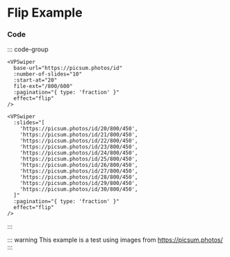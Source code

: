 # Flip Example

<ExampleLinks />

<VPSwiper
base-url="https://picsum.photos/id"
:number-of-slides="10"
:start-at="20"
file-ext="/800/450"
:pagination="{ type: 'fraction' }"
effect="flip"
/>

### Code

::: code-group

```vue [Dynamic URLs ~vscode-icons:file-type-codekit~]
<VPSwiper
  base-url="https://picsum.photos/id"
  :number-of-slides="10"
  :start-at="20"
  file-ext="/800/600"
  :pagination="{ type: 'fraction' }"
  effect="flip"
/>
```

```vue [Slides ~vscode-icons:file-type-text~]
<VPSwiper
  :slides="[
    'https://picsum.photos/id/20/800/450',
    'https://picsum.photos/id/21/800/450',
    'https://picsum.photos/id/22/800/450',
    'https://picsum.photos/id/23/800/450',
    'https://picsum.photos/id/24/800/450',
    'https://picsum.photos/id/25/800/450',
    'https://picsum.photos/id/26/800/450',
    'https://picsum.photos/id/27/800/450',
    'https://picsum.photos/id/28/800/450',
    'https://picsum.photos/id/29/800/450',
    'https://picsum.photos/id/30/800/450',
  ]"
  :pagination="{ type: 'fraction' }"
  effect="flip"
/>
```

:::

::: warning
This example is a test using images from https://picsum.photos/
:::
